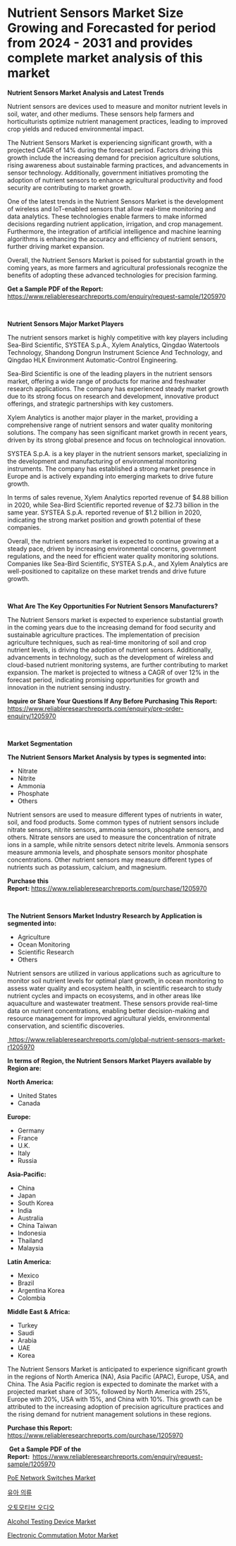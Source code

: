 <p><h1>Nutrient Sensors Market Size Growing and Forecasted for period from 2024 - 2031 and provides complete market analysis of this market</h1></p><p><strong>Nutrient Sensors Market Analysis and Latest Trends</strong></p>
<p><p>Nutrient sensors are devices used to measure and monitor nutrient levels in soil, water, and other mediums. These sensors help farmers and horticulturists optimize nutrient management practices, leading to improved crop yields and reduced environmental impact.</p><p>The Nutrient Sensors Market is experiencing significant growth, with a projected CAGR of 14% during the forecast period. Factors driving this growth include the increasing demand for precision agriculture solutions, rising awareness about sustainable farming practices, and advancements in sensor technology. Additionally, government initiatives promoting the adoption of nutrient sensors to enhance agricultural productivity and food security are contributing to market growth.</p><p>One of the latest trends in the Nutrient Sensors Market is the development of wireless and IoT-enabled sensors that allow real-time monitoring and data analytics. These technologies enable farmers to make informed decisions regarding nutrient application, irrigation, and crop management. Furthermore, the integration of artificial intelligence and machine learning algorithms is enhancing the accuracy and efficiency of nutrient sensors, further driving market expansion.</p><p>Overall, the Nutrient Sensors Market is poised for substantial growth in the coming years, as more farmers and agricultural professionals recognize the benefits of adopting these advanced technologies for precision farming.</p></p>
<p><strong>Get a Sample PDF of the Report:&nbsp;</strong> <a href="https://www.reliableresearchreports.com/enquiry/request-sample/1205970">https://www.reliableresearchreports.com/enquiry/request-sample/1205970</a></p>
<p>&nbsp;</p>
<p><strong>Nutrient Sensors Major Market Players</strong></p>
<p><p>The nutrient sensors market is highly competitive with key players including Sea-Bird Scientific, SYSTEA S.p.A., Xylem Analytics, Qingdao Watertools Technology, Shandong Dongrun Instrument Science And Technology, and Qingdao HLK Environment Automatic-Control Engineering.</p><p>Sea-Bird Scientific is one of the leading players in the nutrient sensors market, offering a wide range of products for marine and freshwater research applications. The company has experienced steady market growth due to its strong focus on research and development, innovative product offerings, and strategic partnerships with key customers.</p><p>Xylem Analytics is another major player in the market, providing a comprehensive range of nutrient sensors and water quality monitoring solutions. The company has seen significant market growth in recent years, driven by its strong global presence and focus on technological innovation.</p><p>SYSTEA S.p.A. is a key player in the nutrient sensors market, specializing in the development and manufacturing of environmental monitoring instruments. The company has established a strong market presence in Europe and is actively expanding into emerging markets to drive future growth.</p><p>In terms of sales revenue, Xylem Analytics reported revenue of $4.88 billion in 2020, while Sea-Bird Scientific reported revenue of $2.73 billion in the same year. SYSTEA S.p.A. reported revenue of $1.2 billion in 2020, indicating the strong market position and growth potential of these companies.</p><p>Overall, the nutrient sensors market is expected to continue growing at a steady pace, driven by increasing environmental concerns, government regulations, and the need for efficient water quality monitoring solutions. Companies like Sea-Bird Scientific, SYSTEA S.p.A., and Xylem Analytics are well-positioned to capitalize on these market trends and drive future growth.</p></p>
<p>&nbsp;</p>
<p><strong>What Are The Key Opportunities For Nutrient Sensors Manufacturers?</strong></p>
<p><p>The Nutrient Sensors market is expected to experience substantial growth in the coming years due to the increasing demand for food security and sustainable agriculture practices. The implementation of precision agriculture techniques, such as real-time monitoring of soil and crop nutrient levels, is driving the adoption of nutrient sensors. Additionally, advancements in technology, such as the development of wireless and cloud-based nutrient monitoring systems, are further contributing to market expansion. The market is projected to witness a CAGR of over 12% in the forecast period, indicating promising opportunities for growth and innovation in the nutrient sensing industry.</p></p>
<p><strong>Inquire or Share Your Questions If Any Before Purchasing This Report:</strong> <a href="https://www.reliableresearchreports.com/enquiry/pre-order-enquiry/1205970">https://www.reliableresearchreports.com/enquiry/pre-order-enquiry/1205970</a></p>
<p>&nbsp;</p>
<p><strong>Market Segmentation</strong></p>
<p><strong>The Nutrient Sensors Market Analysis by types is segmented into:</strong></p>
<p><ul><li>Nitrate</li><li>Nitrite</li><li>Ammonia</li><li>Phosphate</li><li>Others</li></ul></p>
<p><p>Nutrient sensors are used to measure different types of nutrients in water, soil, and food products. Some common types of nutrient sensors include nitrate sensors, nitrite sensors, ammonia sensors, phosphate sensors, and others. Nitrate sensors are used to measure the concentration of nitrate ions in a sample, while nitrite sensors detect nitrite levels. Ammonia sensors measure ammonia levels, and phosphate sensors monitor phosphate concentrations. Other nutrient sensors may measure different types of nutrients such as potassium, calcium, and magnesium.</p></p>
<p><strong>Purchase this Report:&nbsp;</strong><a href="https://www.reliableresearchreports.com/purchase/1205970">https://www.reliableresearchreports.com/purchase/1205970</a></p>
<p>&nbsp;</p>
<p><strong>The Nutrient Sensors Market Industry Research by Application is segmented into:</strong></p>
<p><ul><li>Agriculture</li><li>Ocean Monitoring</li><li>Scientific Research</li><li>Others</li></ul></p>
<p><p>Nutrient sensors are utilized in various applications such as agriculture to monitor soil nutrient levels for optimal plant growth, in ocean monitoring to assess water quality and ecosystem health, in scientific research to study nutrient cycles and impacts on ecosystems, and in other areas like aquaculture and wastewater treatment. These sensors provide real-time data on nutrient concentrations, enabling better decision-making and resource management for improved agricultural yields, environmental conservation, and scientific discoveries.</p></p>
<p><a href="https://www.reliableresearchreports.com/global-nutrient-sensors-market-r1205970">&nbsp;https://www.reliableresearchreports.com/global-nutrient-sensors-market-r1205970</a></p>
<p><strong>In terms of Region, the Nutrient Sensors Market Players available by Region are:</strong></p>
<p>
    <p> <strong> North America: </strong>
        <ul>
            <li>United States</li>
            <li>Canada</li>
        </ul>
        </p> 
    <p> <strong> Europe: </strong>
        <ul>
            <li>Germany</li>
            <li>France</li>
            <li>U.K.</li>
            <li>Italy</li>
            <li>Russia</li>
        </ul>
        </p> 
    <p> <strong> Asia-Pacific: </strong>
        <ul>
            <li>China</li>
            <li>Japan</li>
            <li>South Korea</li>
            <li>India</li>
            <li>Australia</li>
            <li>China Taiwan</li>
            <li>Indonesia</li>
            <li>Thailand</li>
            <li>Malaysia</li>
        </ul>
        </p> 
    <p> <strong> Latin America: </strong>
        <ul>
            <li>Mexico</li>
            <li>Brazil</li>
            <li>Argentina Korea</li>
            <li>Colombia</li>
        </ul>
        </p> 
    <p> <strong> Middle East & Africa: </strong>
        <ul>
            <li>Turkey</li>
            <li>Saudi</li>
            <li>Arabia</li>
            <li>UAE</li>
            <li>Korea</li>
        </ul>
    </p>
    </p>
<p><p>The Nutrient Sensors Market is anticipated to experience significant growth in the regions of North America (NA), Asia Pacific (APAC), Europe, USA, and China. The Asia Pacific region is expected to dominate the market with a projected market share of 30%, followed by North America with 25%, Europe with 20%, USA with 15%, and China with 10%. This growth can be attributed to the increasing adoption of precision agriculture practices and the rising demand for nutrient management solutions in these regions.</p></p>
<p><strong>Purchase this Report: </strong><a href="https://www.reliableresearchreports.com/purchase/1205970">https://www.reliableresearchreports.com/purchase/1205970</a></p>
<p>&nbsp;<strong>Get a Sample PDF of the Report:&nbsp;&nbsp;</strong><a href="https://www.reliableresearchreports.com/enquiry/request-sample/1205970">https://www.reliableresearchreports.com/enquiry/request-sample/1205970</a></p>
<p><strong></strong></p>
<p><p><a href="https://www.linkedin.com/pulse/poe-network-switches-market-exploring-share-trends-future-cpcuc?trackingId=6as%2F9UpkmzBrM6zYJ4sFNQ%3D%3D">PoE Network Switches Market</a></p><p><a href="https://github.com/JeromeRtyau89966/Market-Research-Report-List-1/blob/main/745179228816.md">유아 의류</a></p><p><a href="https://github.com/TimmyMann6767/Market-Research-Report-List-1/blob/main/783081928815.md">오토모티브 오디오</a></p><p><a href="https://github.com/Airanohannonzb68e5pb53oc1/Market-Research-Report-List-2/blob/main/alcohol-testing-device-market.md">Alcohol Testing Device Market</a></p><p><a href="https://www.linkedin.com/pulse/analyzing-electronic-commutation-motor-market-global-industry-lsabc?trackingId=j1nPQ1zb3FBK9%2BcdIK5N0A%3D%3D">Electronic Commutation Motor Market</a></p></p>